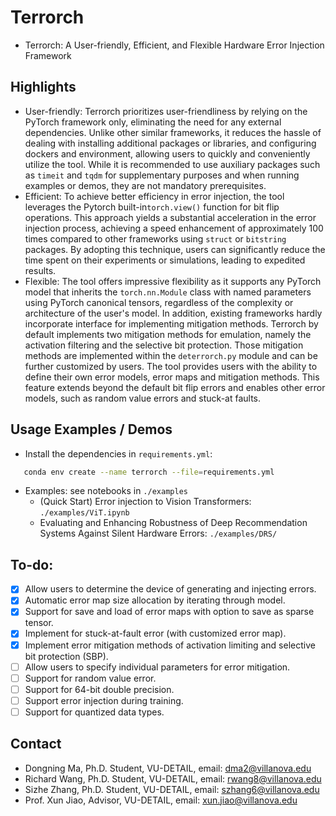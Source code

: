 # Terrorch
- Terrorch: A User-friendly, Efficient, and Flexible Hardware Error Injection Framework

## Highlights
- User-friendly: Terrorch prioritizes user-friendliness by relying on the PyTorch framework only, eliminating the need for any external dependencies. Unlike other similar frameworks, it reduces the hassle of dealing with installing additional packages or libraries, and configuring dockers and environment, allowing users to quickly and conveniently utilize the tool. While it is recommended to use auxiliary packages such as `timeit` and `tqdm` for supplementary purposes and when running examples or demos, they are not mandatory prerequisites.
- Efficient: To achieve better efficiency in error injection, the tool leverages the Pytorch built-in`torch.view()` function for bit flip operations. This approach yields a substantial acceleration in the error injection process, achieving a speed enhancement of approximately 100 times compared to other frameworks using `struct` or `bitstring` packages. By adopting this technique, users can significantly reduce the time spent on their experiments or simulations, leading to expedited results.
- Flexible: The tool offers impressive flexibility as it supports any PyTorch model that inherits the `torch.nn.Module` class with named parameters using PyTorch canonical tensors, regardless of the complexity or architecture of the user's model. In addition, existing frameworks hardly incorporate interface for implementing mitigation methods. Terrorch by default implements two mitigation methods for emulation, namely the activation filtering and the selective bit protection. Those mitigation methods are implemented within the `deterrorch.py` module and can be further customized by users. The tool provides users with the ability to define their own error models, error maps and mitigation methods. This feature extends beyond the default bit flip errors and enables other error models, such as random value errors and stuck-at faults.

## Usage Examples / Demos
 - Install the dependencies in `requirements.yml`:
 ```bash
    conda env create --name terrorch --file=requirements.yml
 ```

- Examples: see notebooks in `./examples`
    - (Quick Start) Error injection to Vision Transformers: `./examples/ViT.ipynb`
    - Evaluating and Enhancing Robustness of Deep Recommendation Systems Against Silent Hardware Errors: `./examples/DRS/`
    
## To-do:
- [X] Allow users to determine the device of generating and injecting errors.
- [X] Automatic error map size allocation by iterating through model.
- [X] Support for save and load of error maps with option to save as sparse tensor.
- [X] Implement for stuck-at-fault error (with customized error map).
- [X] Implement error mitigation methods of activation limiting and selective bit protection (SBP).
- [ ] Allow users to specify individual parameters for error mitigation.
- [ ] Support for random value error.
- [ ] Support for 64-bit double precision.
- [ ] Support error injection during training.
- [ ] Support for quantized data types.

## Contact
- Dongning Ma, Ph.D. Student, VU-DETAIL, email: dma2@villanova.edu 
- Richard Wang, Ph.D. Student, VU-DETAIL, email: rwang8@villanova.edu 
- Sizhe Zhang, Ph.D. Student, VU-DETAIL, email: szhang6@villanova.edu 
- Prof. Xun Jiao, Advisor, VU-DETAIL, email: xun.jiao@villanova.edu 
